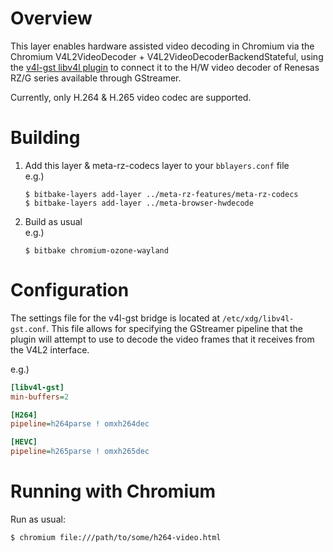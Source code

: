 Overview
========

This layer enables hardware assisted video decoding in Chromium via the Chromium
V4L2VideoDecoder + V4L2VideoDecoderBackendStateful, using the
[v4l-gst libv4l plugin](https://github.com/clear-code/v4l-gst) to connect it to
the H/W video decoder of Renesas RZ/G series available through GStreamer.

Currently, only H.264 & H.265 video codec are supported.

Building
========

1. Add this layer & meta-rz-codecs layer to your `bblayers.conf` file  
   e.g.)
   ```console
   $ bitbake-layers add-layer ../meta-rz-features/meta-rz-codecs
   $ bitbake-layers add-layer ../meta-browser-hwdecode
   ```
2. Build as usual  
   e.g.)
   ```console
   $ bitbake chromium-ozone-wayland
   ```

Configuration
=============

The settings file for the v4l-gst bridge is located at `/etc/xdg/libv4l-gst.conf`.
This file allows for specifying the GStreamer pipeline that the plugin will
attempt to use to decode the video frames that it receives from the V4L2
interface.

e.g.)
```ini
[libv4l-gst]
min-buffers=2

[H264]
pipeline=h264parse ! omxh264dec

[HEVC]
pipeline=h265parse ! omxh265dec
```

Running with Chromium
=====================

Run as usual:
```console
$ chromium file:///path/to/some/h264-video.html
```
